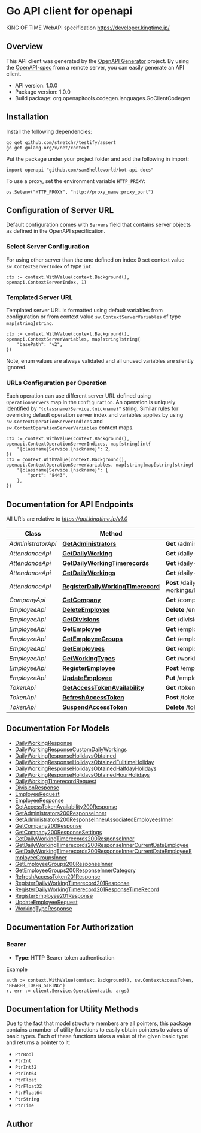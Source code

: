 # Go API client for openapi

KING OF TIME WebAPI specification https://developer.kingtime.jp/

## Overview
This API client was generated by the [OpenAPI Generator](https://openapi-generator.tech) project.  By using the [OpenAPI-spec](https://www.openapis.org/) from a remote server, you can easily generate an API client.

- API version: 1.0.0
- Package version: 1.0.0
- Build package: org.openapitools.codegen.languages.GoClientCodegen

## Installation

Install the following dependencies:

```shell
go get github.com/stretchr/testify/assert
go get golang.org/x/net/context
```

Put the package under your project folder and add the following in import:

```golang
import openapi "github.com/sam8helloworld/kot-api-docs"
```

To use a proxy, set the environment variable `HTTP_PROXY`:

```golang
os.Setenv("HTTP_PROXY", "http://proxy_name:proxy_port")
```

## Configuration of Server URL

Default configuration comes with `Servers` field that contains server objects as defined in the OpenAPI specification.

### Select Server Configuration

For using other server than the one defined on index 0 set context value `sw.ContextServerIndex` of type `int`.

```golang
ctx := context.WithValue(context.Background(), openapi.ContextServerIndex, 1)
```

### Templated Server URL

Templated server URL is formatted using default variables from configuration or from context value `sw.ContextServerVariables` of type `map[string]string`.

```golang
ctx := context.WithValue(context.Background(), openapi.ContextServerVariables, map[string]string{
	"basePath": "v2",
})
```

Note, enum values are always validated and all unused variables are silently ignored.

### URLs Configuration per Operation

Each operation can use different server URL defined using `OperationServers` map in the `Configuration`.
An operation is uniquely identified by `"{classname}Service.{nickname}"` string.
Similar rules for overriding default operation server index and variables applies by using `sw.ContextOperationServerIndices` and `sw.ContextOperationServerVariables` context maps.

```golang
ctx := context.WithValue(context.Background(), openapi.ContextOperationServerIndices, map[string]int{
	"{classname}Service.{nickname}": 2,
})
ctx = context.WithValue(context.Background(), openapi.ContextOperationServerVariables, map[string]map[string]string{
	"{classname}Service.{nickname}": {
		"port": "8443",
	},
})
```

## Documentation for API Endpoints

All URIs are relative to *https://api.kingtime.jp/v1.0*

Class | Method | HTTP request | Description
------------ | ------------- | ------------- | -------------
*AdministratorApi* | [**GetAdministrators**](docs/AdministratorApi.md#getadministrators) | **Get** /administrators | 
*AttendanceApi* | [**GetDailyWorking**](docs/AttendanceApi.md#getdailyworking) | **Get** /daily-workings/{date} | 
*AttendanceApi* | [**GetDailyWorkingTimerecords**](docs/AttendanceApi.md#getdailyworkingtimerecords) | **Get** /daily-workings/timerecord/ | 
*AttendanceApi* | [**GetDailyWorkings**](docs/AttendanceApi.md#getdailyworkings) | **Get** /daily-workings | 
*AttendanceApi* | [**RegisterDailyWorkingTimerecord**](docs/AttendanceApi.md#registerdailyworkingtimerecord) | **Post** /daily-workings/timerecord/{employeeKey} | 
*CompanyApi* | [**GetCompany**](docs/CompanyApi.md#getcompany) | **Get** /company | 
*EmployeeApi* | [**DeleteEmployee**](docs/EmployeeApi.md#deleteemployee) | **Delete** /employees/{employeeKey} | 
*EmployeeApi* | [**GetDivisions**](docs/EmployeeApi.md#getdivisions) | **Get** /divisions | 
*EmployeeApi* | [**GetEmployee**](docs/EmployeeApi.md#getemployee) | **Get** /employees/{employeeCode} | 
*EmployeeApi* | [**GetEmployeeGroups**](docs/EmployeeApi.md#getemployeegroups) | **Get** /employee-groups | 
*EmployeeApi* | [**GetEmployees**](docs/EmployeeApi.md#getemployees) | **Get** /employees | 
*EmployeeApi* | [**GetWorkingTypes**](docs/EmployeeApi.md#getworkingtypes) | **Get** /working-types | 
*EmployeeApi* | [**RegisterEmployee**](docs/EmployeeApi.md#registeremployee) | **Post** /employees | 
*EmployeeApi* | [**UpdateEmployee**](docs/EmployeeApi.md#updateemployee) | **Put** /employees/{employeeKey} | 
*TokenApi* | [**GetAccessTokenAvailability**](docs/TokenApi.md#getaccesstokenavailability) | **Get** /tokens/{token}/available | 
*TokenApi* | [**RefreshAccessToken**](docs/TokenApi.md#refreshaccesstoken) | **Post** /tokens/{token} | 
*TokenApi* | [**SuspendAccessToken**](docs/TokenApi.md#suspendaccesstoken) | **Delete** /tokens/{token} | 


## Documentation For Models

 - [DailyWorkingResponse](docs/DailyWorkingResponse.md)
 - [DailyWorkingResponseCustomDailyWorkings](docs/DailyWorkingResponseCustomDailyWorkings.md)
 - [DailyWorkingResponseHolidaysObtained](docs/DailyWorkingResponseHolidaysObtained.md)
 - [DailyWorkingResponseHolidaysObtainedFulltimeHoliday](docs/DailyWorkingResponseHolidaysObtainedFulltimeHoliday.md)
 - [DailyWorkingResponseHolidaysObtainedHalfdayHolidays](docs/DailyWorkingResponseHolidaysObtainedHalfdayHolidays.md)
 - [DailyWorkingResponseHolidaysObtainedHourHolidays](docs/DailyWorkingResponseHolidaysObtainedHourHolidays.md)
 - [DailyWorkingTimerecordRequest](docs/DailyWorkingTimerecordRequest.md)
 - [DivisionResponse](docs/DivisionResponse.md)
 - [EmployeeRequest](docs/EmployeeRequest.md)
 - [EmployeeResponse](docs/EmployeeResponse.md)
 - [GetAccessTokenAvailability200Response](docs/GetAccessTokenAvailability200Response.md)
 - [GetAdministrators200ResponseInner](docs/GetAdministrators200ResponseInner.md)
 - [GetAdministrators200ResponseInnerAssociatedEmployeesInner](docs/GetAdministrators200ResponseInnerAssociatedEmployeesInner.md)
 - [GetCompany200Response](docs/GetCompany200Response.md)
 - [GetCompany200ResponseSettings](docs/GetCompany200ResponseSettings.md)
 - [GetDailyWorkingTimerecords200ResponseInner](docs/GetDailyWorkingTimerecords200ResponseInner.md)
 - [GetDailyWorkingTimerecords200ResponseInnerCurrentDateEmployee](docs/GetDailyWorkingTimerecords200ResponseInnerCurrentDateEmployee.md)
 - [GetDailyWorkingTimerecords200ResponseInnerCurrentDateEmployeeEmployeeGroupsInner](docs/GetDailyWorkingTimerecords200ResponseInnerCurrentDateEmployeeEmployeeGroupsInner.md)
 - [GetEmployeeGroups200ResponseInner](docs/GetEmployeeGroups200ResponseInner.md)
 - [GetEmployeeGroups200ResponseInnerCategory](docs/GetEmployeeGroups200ResponseInnerCategory.md)
 - [RefreshAccessToken201Response](docs/RefreshAccessToken201Response.md)
 - [RegisterDailyWorkingTimerecord201Response](docs/RegisterDailyWorkingTimerecord201Response.md)
 - [RegisterDailyWorkingTimerecord201ResponseTimeRecord](docs/RegisterDailyWorkingTimerecord201ResponseTimeRecord.md)
 - [RegisterEmployee201Response](docs/RegisterEmployee201Response.md)
 - [UpdateEmployeeRequest](docs/UpdateEmployeeRequest.md)
 - [WorkingTypeResponse](docs/WorkingTypeResponse.md)


## Documentation For Authorization



### Bearer

- **Type**: HTTP Bearer token authentication

Example

```golang
auth := context.WithValue(context.Background(), sw.ContextAccessToken, "BEARER_TOKEN_STRING")
r, err := client.Service.Operation(auth, args)
```


## Documentation for Utility Methods

Due to the fact that model structure members are all pointers, this package contains
a number of utility functions to easily obtain pointers to values of basic types.
Each of these functions takes a value of the given basic type and returns a pointer to it:

* `PtrBool`
* `PtrInt`
* `PtrInt32`
* `PtrInt64`
* `PtrFloat`
* `PtrFloat32`
* `PtrFloat64`
* `PtrString`
* `PtrTime`

## Author



